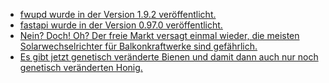 * [fwupd wurde in der Version 1.9.2 veröffentlicht.](https://github.com/fwupd/fwupd/releases/tag/1.9.2)
* [fastapi wurde in der Version 0.97.0 veröffentlicht.](https://github.com/tiangolo/fastapi/releases/tag/0.97.0)
* [Nein? Doch! Oh? Der freie Markt versagt einmal wieder, die meisten Solarwechselrichter für Balkonkraftwerke sind gefährlich.](https://www.linux-magazin.de/news/bundesnetzagentur-mangelhafte-solarwechselrichtern-fuer-balkonkraftwerke/)
* [Es gibt jetzt genetisch veränderte Bienen und damit dann auch nur noch genetisch veränderten Honig.](https://netzfrauen.org/2023/06/11/gmobees/)

